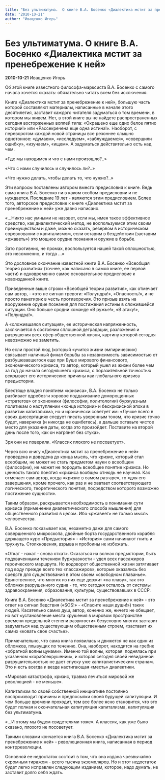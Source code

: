 ```yaml
---
title: "Без ультиматума.  О книге В.А. Босенко «Диалектика мстит за пренебрежение к ней»"
date: "2010-10-21"
author: "Иващенко Игорь"
---
```


# Без ультиматума.  О книге В.А. Босенко «Диалектика мстит за пренебрежение к ней»

**2010-10-21** Иващенко Игорь

Об этой книге известного философа-марксиста В.А. Босенко с самого начала хочется сказать: обязательно читать всем без исключения.

Книга «Диалектика мстит за пренебрежение к ней», большую часть которой составляют материалы, написанные в начале этого десятилетия, заставит каждого читателя задуматься о том времени, в котором мы живем. Нет, в этой книге вы не найдете распространенных сегодня восторженных воплей типа: «Окрашено еще одно белое пятно истории!» или «Рассекречена еще одна истина!». Наоборот, с переворотом каждой новой страницы все резоннее слышно однотонное: «думаем», «исследуем», «заблуждаемся», «совершили ошибку», «изучаем», «ищем». А задуматься действительно есть над чем.

«Где мы находимся и что с нами произошло?..»

«Что с нами случилось и случилось ли?..»

«Что нужно делать, чтобы делать то, что нужно?..»

Эти вопросы поставлены автором вместо предисловия к книге. Ведь сама книга В.А. Босенко ни в каком особом предисловии и не нуждается. Последние 19 лет - являются этим предисловием. Более того, авторское предисловие к книге «Диалектика мстит за пренебрежение к ней» уже давно написано.

«...Никто нас умными не назовет, если мы, имея такое эффективное средство, как диалектический метод, не воспользуемся этим своим преимуществом и даже, можно сказать, резервом в историческом соревновании с капитализмом, если оставим в бездействии (заставим «ржаветь») это мощное орудие познания и оружие в борьбе.

Зато противник, не промах, воспользуется нашей такой оплошностью, это несомненно, и тогда ...»

Это дословное окончание известной книги В.А. Босенко «Всеобщая теория развития» (точнее, как написано в самой книге, ее первой части) и одновременно самое основательное предисловие к новоизданной книге.

Приведенные выше строки «Всеобщей теории развития», как отмечает сам автор, - «это не сигнал тревоги: «Полундра!», «Опасность!», и не просто панегирик в честь противоречия. Это призыв взять на вооружение орудие познания для постижения истины в сложившейся ситуации. Оно больше сродни команде «В ружье!», «В атаку!», «Полундра!».

А «сложившаяся ситуация», ее историческая напряженность, заключается в состоянии сплошной деградации, разложения и разрушения всех сфер общественной жизни, картину которой сегодня невозможно не заметить.

Но если простой люд (который «учится жизни эмпирически») связывает наличный финал борьбы за независимость зависимостью от разбушевавшегося еще при Буше мирового финансового, экономического кризиса, то автор, который ушел из жизни более чем за год до начала сегодняшнего кризиса, с поразительной точностью вскрывает его исторические причины как глобального кризиса предыстории.

Блестяще владея понятием «кризиса», В.А. Босенко не только разбивает вдребезги хоровое поддакивание доморощенных «стратегов» от экономики (философии, политологии) буржуазным политикам о наступлении «конца истории» и бескризисной эпохи в развитии капитализма, но и иронически советует им: «Лучше всего в своих диссертациях следует писать уверенным тоном, что кризис точно будет, наверняка (и никогда не ошибетесь), а дальше оставьте чистое место для указания даты, когда это произойдет. Поставите на второй день после того, как он нагрянет без стука».

Зря они не поверили. «Классик плохого не посоветует».

Через всю книгу «Диалектика мстит за пренебрежение к ней» проведена и доведена до конца мысль, что кризис, который стал всеобщим, не может не стать предметом науки о всеобщем (философии), не может не породить всеобщее понятие кризиса. Но ценность такого понятия «кризиса вообще» отнюдь не научная. Как отмечает сам автор, когда «кризис в самом разгаре», то «для его завершения, кроме прочего, как раз и не хватает соответствующего логического, теоретического понятия, посредством которого возможно постижение сущности».

Таким образом, раскрывается необходимость в понимании сути кризиса (применении диалектического способа мышления) для общественного развития в целом. Ибо «ржавеет» не только мысль человечества.

В.А. Босенко показывает как, незаметно даже для самого совершенного микроскопа, двойные борта государственного корабля держащего курс «Предыстория» - «История» сами начинают гнить и трухнуть. Столкновения, взрыва и пробоины не избежать.

«Откат - накат - снова откат». Оказаться на волнах предыстории, быть подхваченными течением буржуазности - удел всех пассажиров героического маршрута. Но водоворот общественной жизни затягивает под воду прежде всего тех «пассажиров», которые оказались без средств для существования в этом своем «свободном плаванье». Единственное, что многих из них еще держит «на плаву», так это обломки разрушенного судна - то, что сегодня осталось от системы здравоохранения, образования, культуры, существовавших в СССР.

Книга В.А. Босенко «Диалектика мстит за пренебрежение к ней» - это ответ на сигнал бедствия («SOS!» - «Спасите наши души!») таких людей. Касательно самих душ, автор, конечно же, ничего не обещает, но вот «установление места крушения в мировом пространстве времени предельной степени развитости» безусловно многих заставит задуматься над существующим общественным строем, «заставит их самих «ковать свое счастье».

Примечательно, что сама книга появилась и движется не как один из обломков, плывущих по течению. Она, наоборот, находится на гребне «обратной волны цунами». Именно той волны, которая  поднялась при указанном «кораблекрушении», и которая сегодня своей невиданной разрушительностью не дает спуску уже капиталистическим странам. Это и есть всегда и везде настигающая «месть» диалектики.

«Мировая катастрофа, кризис, травма лечиться мировой же революцией - не меньше».

Капитализм по своей собственной инициативе постоянно воспроизводит причины и предпосылки своей будущей капитуляции. И чем больше времени проходит, тем все более ясно становится, что это будет полная и окончательная капитуляция капитализма, капитуляция без ультиматума.

«...И этому мы будем свидетелями тоже». А классик, как уже было сказано, плохого не посоветует.

Такими словами кончается книга В.А. Босенко «Диалектика мстит за пренебрежение к ней» - революционная книга, написанная в период контрреволюции.

Основной ее недостаток состоит в том, что она издана чрезвычайно скромным тиражом - всего тысяча экземпляров. Но и этот недостаток будет легко исправлен следующим изданием, которое, надо думать, не заставит долго себя ждать.